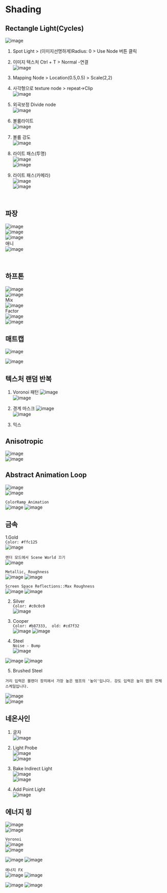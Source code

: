 Shading
==============

Rectangle Light(Cycles)
-----------------
![image](https://user-images.githubusercontent.com/30430227/130893362-9e19c6e4-2ef4-417f-9dde-e40f7c2c0d25.png)

1. Spot Light > (이미지선명하게)Radius: 0 > Use Node 버튼 클릭
2. 이미지 텍스처 Ctrl + T > Normal -연결  
![image](https://user-images.githubusercontent.com/30430227/130891723-68780ddf-eaf4-4bb1-9579-7c8071c277c7.png)

3. Mapping Node > Location(0.5,0.5) > Scale(2,2)
4. 사각형으로 texture node > repeat->Clip  
![image](https://user-images.githubusercontent.com/30430227/130892588-0b5e5854-6f17-4826-a689-957075ed9066.png)

5. 외곡보정 Divide node  
![image](https://user-images.githubusercontent.com/30430227/130892836-9c7045dd-e81d-4420-a742-36c68d53740c.png)

6. 볼륨라이트  
![image](https://user-images.githubusercontent.com/30430227/130893282-4549410d-b076-4076-8a18-3bc04426781a.png)

7. 볼륨 강도  
![image](https://user-images.githubusercontent.com/30430227/130893613-77b85cf4-ba9c-408f-9390-685e26d222a9.png)

8. 라이트 패스(투명)  
![image](https://user-images.githubusercontent.com/30430227/131054252-4e8fd3aa-7f0b-4eea-ae14-9cdce9150fa1.png)  
![image](https://user-images.githubusercontent.com/30430227/131054325-f6ab8a94-e285-4a16-a91a-c3cba65974d1.png)

9. 라이트 패스(카메라)  
![image](https://user-images.githubusercontent.com/30430227/131054465-4903d517-6bf1-4219-9af5-d29fba6177a8.png)  
![image](https://user-images.githubusercontent.com/30430227/131054486-ba8689fb-d545-4a3d-ae40-158b857159cd.png)

<br>

파장 
-------
![image](https://user-images.githubusercontent.com/30430227/131340763-e21be114-ee2a-4164-8732-f1cfe9117d69.png)  
![image](https://user-images.githubusercontent.com/30430227/131340914-e13d6fed-7832-483b-bed6-bedf2a090ef7.png)  
![image](https://user-images.githubusercontent.com/30430227/131341112-ab97158f-a968-4173-ac35-9a974623ce45.png)  
애니  
![image](https://user-images.githubusercontent.com/30430227/131341213-f1a69515-cc81-4894-8ae5-86e4c6a34877.png)  

<br>

하프톤 
-------
![image](https://user-images.githubusercontent.com/30430227/131341841-447346e8-0bbe-46a9-9c2e-e6519b66743b.png)  
![image](https://user-images.githubusercontent.com/30430227/131342082-de30e6ec-3794-4569-a146-660369040c70.png)  
Mix   
![image](https://user-images.githubusercontent.com/30430227/131342020-3fd0d158-fb3e-44f5-af56-36b671a6cd4a.png)  
Factor  
![image](https://user-images.githubusercontent.com/30430227/131342296-7106b5c8-ce38-49a2-92d8-54621bfb2d0b.png)  
![image](https://user-images.githubusercontent.com/30430227/131342331-f723e089-caed-4548-bd05-077b1c7b47ca.png)  


매트캡  
----------
![image](https://user-images.githubusercontent.com/30430227/133017792-8d19762b-22a9-426b-8c07-a0a09f686f78.png)  

![image](https://user-images.githubusercontent.com/30430227/133017778-6f957e90-dafb-4489-ad0f-d01e4d81f560.png)  


텍스처 랜덤 반복  
----------------
1. Voronoi 패턴 
![image](https://user-images.githubusercontent.com/30430227/133054085-8b67bbcb-2c92-4b07-b111-0822d8e57c56.png)  
![image](https://user-images.githubusercontent.com/30430227/133054147-3c185656-30a9-43c1-a5fe-3401f55d5307.png)  


2. 경계 마스크 
![image](https://user-images.githubusercontent.com/30430227/133054261-14f84e1f-97c8-4b4d-a8f1-053783d605cc.png)  
![image](https://user-images.githubusercontent.com/30430227/133054282-2daf95e3-a255-43dd-a66b-c9f08ca5217e.png)  

3. 믹스  


Anisotropic 
---------------
![image](https://user-images.githubusercontent.com/30430227/133103705-575855f1-7de4-4d59-a362-b578eb37af9b.png)  
![image](https://user-images.githubusercontent.com/30430227/133103786-1ad7bd62-aed2-4167-a8da-d4f73ccd918e.png)  



Abstract Animation Loop
-------------------------
![image](https://user-images.githubusercontent.com/30430227/133734320-cf62333c-8a85-4f6a-9835-385d03cba9d9.png)  
![image](https://user-images.githubusercontent.com/30430227/133734352-2ba62c25-f49a-4617-b6b4-0b0429bea5d4.png)  

`ColorRamp Animation`  
![image](https://user-images.githubusercontent.com/30430227/133734448-7db52cad-d5f1-4157-b518-71f3a39211e4.png)
![image](https://user-images.githubusercontent.com/30430227/133734410-1531c23a-7c6d-485d-94a7-779004d61e49.png)  


금속 
-------------------
1.Gold  
`Color: #ffc125`  
![image](https://user-images.githubusercontent.com/30430227/133871680-2896cc4e-3e3d-49e9-bb48-68cc3e57472a.png)  

`랜더 모드에서 Scene World 끄기`  
![image](https://user-images.githubusercontent.com/30430227/133871707-89faef57-01f0-4cac-a070-5bad8966add7.png)  


`Metallic, Roughness`  
![image](https://user-images.githubusercontent.com/30430227/133871726-67718f69-bc6d-460b-b845-3d75bf9d34e8.png)
![image](https://user-images.githubusercontent.com/30430227/133871809-87868f2c-11a0-486c-a9de-79e03ae2969e.png)  
 
 
`Screen Space Reflections::Max Roughness`  
![image](https://user-images.githubusercontent.com/30430227/133871770-3941d944-944a-4819-ae41-cf80287d4e86.png)
![image](https://user-images.githubusercontent.com/30430227/133871780-25cf2be2-138b-4e46-b46e-c78659600502.png)  


2. Silver  
`Color: #c0c0c0`  
![image](https://user-images.githubusercontent.com/30430227/133871853-ae94dd3a-b5fa-432b-80e4-fdd0ac99a5d3.png)  

3. Cooper  
`Color: #b87333,  old: #cd7f32`  
![image](https://user-images.githubusercontent.com/30430227/133871901-f74c1245-b42c-4fb8-9ea3-6e673fab1165.png)
![image](https://user-images.githubusercontent.com/30430227/133871947-3802d824-b565-4705-9f5d-8d8952c2082b.png)  


4. Steel  
`Noise - Bump`  
![image](https://user-images.githubusercontent.com/30430227/133872096-2ee22679-7695-4b90-ab24-b003636f0433.png)  

![image](https://user-images.githubusercontent.com/30430227/133872088-d20b780b-9feb-4bfc-b856-bd9f5d0a0864.png)
![image](https://user-images.githubusercontent.com/30430227/133872091-5a1d6504-ce0d-4430-86bb-b61e0e9749ea.png)  


5. Brushed Steel  
```
거리 입력은 블렌더 장치에서 가장 높은 범프의 '높이'입니다. 강도 입력은 높이 맵의 전체 스케일입니다. 
```
![image](https://user-images.githubusercontent.com/30430227/133872247-a68b4831-ac3e-4afe-9f71-71daf67730cc.png)  
![image](https://user-images.githubusercontent.com/30430227/133872252-5b2bb342-e32b-4a36-962a-6abb0589b2ca.png)  


네온사인 
------------
1. 글자  
![image](https://user-images.githubusercontent.com/30430227/133872523-598a4f4c-80f9-4aa1-8454-b0ea8f116032.png)  

2. Light Probe  
![image](https://user-images.githubusercontent.com/30430227/133872587-cf863cf7-fab9-4bbe-b3ac-10c8ed8f8ed9.png)  
![image](https://user-images.githubusercontent.com/30430227/133872616-f88dc25f-bff4-495f-b4de-17c23d41afa2.png)  

3. Bake Indirect Light  
![image](https://user-images.githubusercontent.com/30430227/133872724-d7598bec-e77b-4de0-a784-da99e635933d.png)  
![image](https://user-images.githubusercontent.com/30430227/133872852-aecb6b0c-0b7e-49e9-8f5f-41c9b8cc366d.png)  


4. Add Point Light  
![image](https://user-images.githubusercontent.com/30430227/133872829-b4fb48cc-dffc-4db9-ace4-38f9a150330c.png)  



에너지 링 
----------
![image](https://user-images.githubusercontent.com/30430227/133916804-ab051b9e-990a-4179-a3dd-45f26b863b76.png)  
![image](https://user-images.githubusercontent.com/30430227/133916812-36e13e2c-c8e7-4b9f-b0a9-db583823e67b.png)  

`Voronoi`  
![image](https://user-images.githubusercontent.com/30430227/133917135-79b60b81-92b0-434d-adcf-dc194cd8c603.png)  
![image](https://user-images.githubusercontent.com/30430227/133917139-a312e4ce-9a3f-4169-aba3-26b883c8f253.png)  

![image](https://user-images.githubusercontent.com/30430227/133917147-5f31080c-50e7-4d99-961b-765ab0d235e0.png)
![image](https://user-images.githubusercontent.com/30430227/133917146-f5d82343-5261-4b1e-aef0-daaa290c3826.png)  

`에너지 FX`  
![image](https://user-images.githubusercontent.com/30430227/133917254-9805aaed-a2cd-406e-8605-ee5846c2e731.png)
![image](https://user-images.githubusercontent.com/30430227/133917271-65d0f187-3cef-4a96-807f-9178421c4225.png)  

![image](https://user-images.githubusercontent.com/30430227/133917359-c0db1977-302d-415e-83e0-0d15289e8d62.png)
![image](https://user-images.githubusercontent.com/30430227/133917365-bbafe2b1-4dd2-432d-a232-9d5613a289dc.png)  














